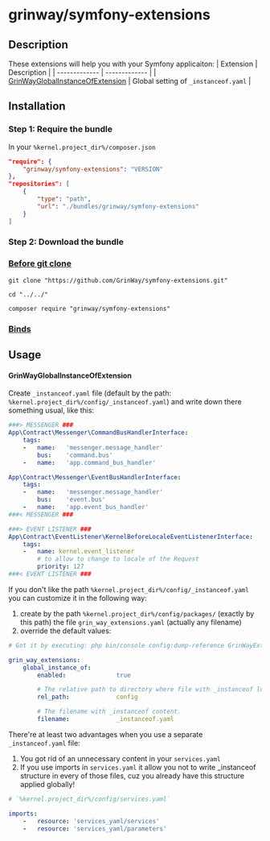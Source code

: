 # grinway/symfony-extensions

## Description

These extensions will help you with your Symfony applicaiton:
| Extension | Description |
| ------------- | ------------- |
| [GrinWayGlobalInstanceOfExtension](https://github.com/GrinWay/symfony-extensions/blob/main/src/GlobalInstanceOfExtension/GrinWayGlobalInstanceOfExtension.php) | Global setting of `_instanceof.yaml` |

## Installation

### Step 1: Require the bundle

In your `%kernel.project_dir%/composer.json`

```json
"require": {
    "grinway/symfony-extensions": "VERSION"
},
"repositories": [
    {
        "type": "path",
        "url": "./bundles/grinway/symfony-extensions"
    }
]
```

### Step 2: Download the bundle

### [Before git clone](https://github.com/GrinWay/docs/blob/main/docs/bundles_grin_symfony%20mkdir.md)

```console
git clone "https://github.com/GrinWay/symfony-extensions.git"
```

```console
cd "../../"
```

```console
composer require "grinway/symfony-extensions"
```

### [Binds](https://github.com/GrinWay/docs/blob/main/docs/borrow-services.yaml-section.md)

## Usage

#### GrinWayGlobalInstanceOfExtension

Create `_instanceof.yaml` file (default by the path: `%kernel.project_dir%/config/_instanceof.yaml`)
and write down there something usual, like this:

```yaml
###> MESSENGER ###
App\Contract\Messenger\CommandBusHandlerInterface:
    tags:
    -   name:   'messenger.message_handler'
        bus:    'command.bus'
    -   name:   'app.command_bus_handler'

App\Contract\Messenger\EventBusHandlerInterface:
    tags:
    -   name:   'messenger.message_handler'
        bus:    'event.bus'
    -   name:   'app.event_bus_handler'
###< MESSENGER ###

###> EVENT LISTENER ###
App\Contract\EventListener\KernelBeforeLocaleEventListenerInterface:
    tags:
    -   name: kernel.event_listener
        # to allow to change to locale of the Request
        priority: 127
###< EVENT LISTENER ###
```

If you don't like the path `%kernel.project_dir%/config/_instanceof.yaml`
you can customize it in the following way:

1) create by the path `%kernel.project_dir%/config/packages/` (exactly by this path) the file `grin_way_extensions.yaml` (actually any filename)
2) override the default values:
```yaml
# Got it by executing: php bin/console config:dump-reference GrinWayExtensionsBundle

grin_way_extensions:
    global_instance_of:
        enabled:              true

        # The relative path to directory where file with _instanceof locates to assign tags globally
        rel_path:             config

        # The filename with _instanceof content.
        filename:             _instanceof.yaml
```

There're at least two advantages when you use a separate `_instanceof.yaml` file:
1) You got rid of an unnecessary content in your `services.yaml`
2) If you use imports in `services.yaml` it allow you not to write _instanceof structure in every of those files, cuz you already have this structure applied globally!

```yaml
# `%kernel.project_dir%/config/services.yaml`

imports:
    -   resource: 'services_yaml/services'
    -   resource: 'services_yaml/parameters'
```